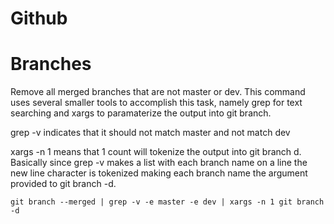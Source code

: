 # Github

# Branches


Remove all merged branches that are not master or dev.
This command uses several smaller tools to accomplish this task, namely grep for text searching and xargs to paramaterize the output into git branch. 

grep -v indicates that it should not match master and not match dev

xargs -n 1 means that 1 count will tokenize the output into git branch d. Basically since grep -v makes a list with each branch name on a line the new line character is tokenized making each branch name the argument provided to git branch -d. 

```
git branch --merged | grep -v -e master -e dev | xargs -n 1 git branch -d 
```
